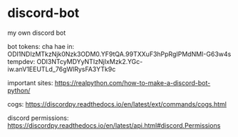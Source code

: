 # discord-bot
my own discord bot

bot tokens:
cha hae in: ODI1NDIzMTkzNjk0Nzk3ODM0.YF9tQA.99TXXuF3hPpRgIPMdNMI-G63w4s
tempdev: ODI3NTcyMDYyNTIzNjIxMzk2.YGc-iw.anV1EEUTLd_76gWlRysFA3YTk9c


important sites:
https://realpython.com/how-to-make-a-discord-bot-python/

cogs: https://discordpy.readthedocs.io/en/latest/ext/commands/cogs.html

discord permissions: https://discordpy.readthedocs.io/en/latest/api.html#discord.Permissions

